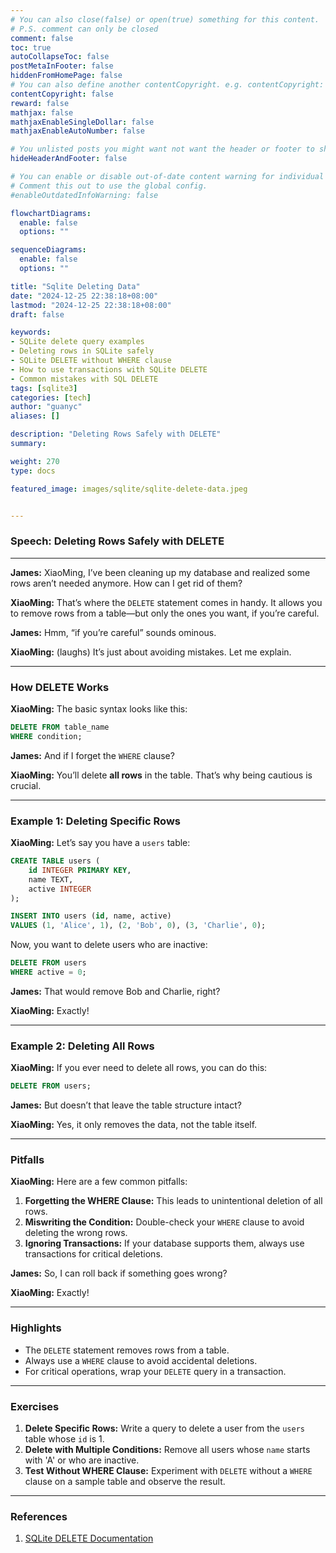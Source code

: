 ```yaml
---
# You can also close(false) or open(true) something for this content.
# P.S. comment can only be closed
comment: false
toc: true
autoCollapseToc: false
postMetaInFooter: false
hiddenFromHomePage: false
# You can also define another contentCopyright. e.g. contentCopyright: "This is another copyright."
contentCopyright: false
reward: false
mathjax: false
mathjaxEnableSingleDollar: false
mathjaxEnableAutoNumber: false

# You unlisted posts you might want not want the header or footer to show
hideHeaderAndFooter: false

# You can enable or disable out-of-date content warning for individual post.
# Comment this out to use the global config.
#enableOutdatedInfoWarning: false

flowchartDiagrams:
  enable: false
  options: ""

sequenceDiagrams:
  enable: false
  options: ""

title: "Sqlite Deleting Data"
date: "2024-12-25 22:38:18+08:00"
lastmod: "2024-12-25 22:38:18+08:00"
draft: false

keywords:
- SQLite delete query examples
- Deleting rows in SQLite safely
- SQLite DELETE without WHERE clause
- How to use transactions with SQLite DELETE
- Common mistakes with SQL DELETE
tags: [sqlite3]
categories: [tech]
author: "guanyc"
aliases: []

description: "Deleting Rows Safely with DELETE"
summary:

weight: 270
type: docs

featured_image: images/sqlite/sqlite-delete-data.jpeg


---
```


### **Speech: Deleting Rows Safely with DELETE**

---

**James:** XiaoMing, I’ve been cleaning up my database and realized some rows aren’t needed anymore. How can I get rid of them?

**XiaoMing:** That’s where the `DELETE` statement comes in handy. It allows you to remove rows from a table—but only the ones you want, if you’re careful.

**James:** Hmm, “if you’re careful” sounds ominous.

**XiaoMing:** (laughs) It’s just about avoiding mistakes. Let me explain.

---

### **How DELETE Works**

**XiaoMing:** The basic syntax looks like this:

```sql
DELETE FROM table_name
WHERE condition;
```

**James:** And if I forget the `WHERE` clause?

**XiaoMing:** You’ll delete **all rows** in the table. That’s why being cautious is crucial.

---

### **Example 1: Deleting Specific Rows**

**XiaoMing:** Let’s say you have a `users` table:

```sql
CREATE TABLE users (
    id INTEGER PRIMARY KEY,
    name TEXT,
    active INTEGER
);

INSERT INTO users (id, name, active)
VALUES (1, 'Alice', 1), (2, 'Bob', 0), (3, 'Charlie', 0);
```

Now, you want to delete users who are inactive:

```sql
DELETE FROM users
WHERE active = 0;
```

**James:** That would remove Bob and Charlie, right?

**XiaoMing:** Exactly!

---

### **Example 2: Deleting All Rows**

**XiaoMing:** If you ever need to delete all rows, you can do this:

```sql
DELETE FROM users;
```

**James:** But doesn’t that leave the table structure intact?

**XiaoMing:** Yes, it only removes the data, not the table itself.

---

### **Pitfalls**

**XiaoMing:** Here are a few common pitfalls:
1. **Forgetting the WHERE Clause:** This leads to unintentional deletion of all rows.
2. **Miswriting the Condition:** Double-check your `WHERE` clause to avoid deleting the wrong rows.
3. **Ignoring Transactions:** If your database supports them, always use transactions for critical deletions.

**James:** So, I can roll back if something goes wrong?

**XiaoMing:** Exactly!

---

### **Highlights**

- The `DELETE` statement removes rows from a table.
- Always use a `WHERE` clause to avoid accidental deletions.
- For critical operations, wrap your `DELETE` query in a transaction.

---

### **Exercises**

1. **Delete Specific Rows:** Write a query to delete a user from the `users` table whose `id` is 1.
2. **Delete with Multiple Conditions:** Remove all users whose `name` starts with 'A' or who are inactive.
3. **Test Without WHERE Clause:** Experiment with `DELETE` without a `WHERE` clause on a sample table and observe the result.

---

### **References**

1. [SQLite DELETE Documentation](https://www.sqlite.org/lang_delete.html)
